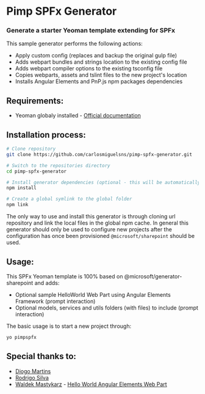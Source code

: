 # Pimp SPFx Generator
### Generate a starter Yeoman template extending for SPFx

This sample generator performs the following actions:
* Apply custom config (replaces and backup the original gulp file)
* Adds webpart bundles and strings location to the existing config file
* Adds webpart compiler options to the existing tsconfig file
* Copies webparts, assets and tslint files to the new project's location
* Installs Angular Elements and PnP.js npm packages dependencies

## Requirements:
* Yeoman globaly installed - [Official documentation](http://yeoman.io/learning/)

## Installation process:

```sh
# Clone repository
git clone https://github.com/carlosmiguelsns/pimp-spfx-generator.git

# Switch to the repositories directory
cd pimp-spfx-generator

# Install generator dependencies (optional - this will be automatically performed on the npm link command)
npm install

# Create a global symlink to the global folder
npm link
```

The only way to use and install this generator is through cloning url repository and link the local files in the global npm cache.
In general this generator should only be used to configure new projects after the configuration has once been provisioned `@microsoft/sharepoint` should be used.

## Usage:

This SPFx Yeoman template is 100% based on @microsoft/generator-sharepoint and adds:
* Optional sample HelloWorld Web Part using Angular Elements Framework (prompt interaction)
* Optional models, services and utils folders (with files) to include (prompt interaction)


The basic usage is to start a new project through:

```sh
yo pimpspfx
```


## Special thanks to:

* [Diogo Martins](https://github.com/d-martins)
* [Rodrigo Silva](https://github.com/RodCoder)
* [Waldek Mastykarz](https://github.com/waldekmastykarz) - [Hello World Angular Elements Web Part](https://github.com/SharePoint/sp-dev-fx-webparts/tree/master/samples/angularelements-helloworld)

